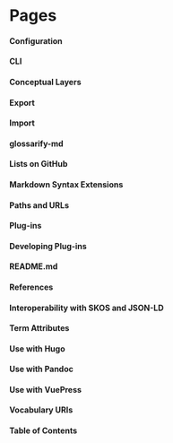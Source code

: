# Pages

#### Configuration
<!--
uri: https://github.com/about-code/glossarify-md/tree/master/conf/README.md
aliases: config option, config options
-->

#### CLI
<!-- uri: https://github.com/about-code/glossarify-md/tree/master/doc/cli.md -->

#### Conceptual Layers
<!-- uri: https://github.com/about-code/glossarify-md/tree/master/docconceptual-layers.md -->

#### Export
<!--
uri: https://github.com/about-code/glossarify-md/tree/master/doc/export.md
aliases: exporting, exports
-->

#### Import
<!--
uri: https://github.com/about-code/glossarify-md/tree/master/doc/import.md
aliases: importing, imports
-->

<!-- Intentionally...
#### Glossary
uri: https://github.com/about-code/glossarify-md/tree/master/doc/glossary.md
-->

#### glossarify-md
<!-- uri: https://github.com/about-code/glossarify-md -->

#### Lists on GitHub
<!-- uri: https://github.com/about-code/glossarify-md/tree/master/doc/lists-on-github.md -->

#### Markdown Syntax Extensions
<!--
uri: https://github.com/about-code/glossarify-md/tree/master/doc/markdown-syntax-extensions.md
aliases: Markdown syntax extensions
-->

#### Paths and URLs

<!-- uri: https://github.com/about-code/glossarify-md/tree/master/doc/paths-and-urls.md -->

#### Plug-ins
<!--
uri: https://github.com/about-code/glossarify-md/tree/master/doc/plugins.md
aliases: Installing Plug-ins, installing and configuring a plug-in, install a syntax plug-in
-->

#### Developing Plug-ins
<!--
uri: https://github.com/about-code/glossarify-md/tree/master/doc/plugins-dev.md
aliases: Writing a Plug-in
-->

#### README.md
<!-- uri: https://github.com/about-code/glossarify-md/tree/master/README.md -->

#### References
<!-- uri: https://github.com/about-code/glossarify-md/tree/master/doc/references.md -->

#### Interoperability with SKOS and JSON-LD
<!--
uri: https://github.com/about-code/glossarify-md/tree/master/doc/skos-interop.md
aliases: SKOS interoperability
-->

#### Term Attributes
<!-- uri: https://github.com/about-code/glossarify-md/tree/master/doc/term-attributes.md -->

#### Use with Hugo
<!-- uri: https://github.com/about-code/glossarify-md/tree/master/doc/use-with-hugo.md -->

#### Use with Pandoc
<!-- uri: https://github.com/about-code/glossarify-md/tree/master/doc/use-with-pandoc.md -->

#### Use with VuePress
<!-- uri: https://github.com/about-code/glossarify-md/tree/master/doc/use-with-vuepress.md -->

#### Vocabulary URIs
<!--
uri: https://github.com/about-code/glossarify-md/tree/master/doc/vocabulary-uris.md
aliases: URIs as Identifiers for Definitions of Meaning
-->

#### Table of Contents
<!-- uri: https://github.com/about-code/glossarify-md/tree/master/doc/README.md -->